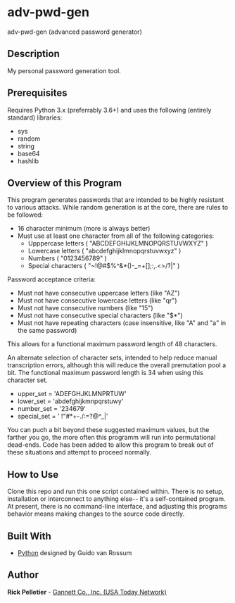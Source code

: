 # adv-pwd-gen
adv-pwd-gen (advanced password generator)

## Description

My personal password generation tool.

## Prerequisites

Requires Python 3.x (preferrably 3.6+) and uses the following (entirely standard) libraries:
* sys
* random
* string
* base64
* hashlib

## Overview of this Program

This program generates passwords that are intended to be highly resistant to various attacks. While random generation is at the core, there are rules to be followed:

- 16 character minimum (more is always better)
- Must use at least one character from all of the following categories:
  - Upppercase letters ( "ABCDEFGHIJKLMNOPQRSTUVWXYZ" )
  - Lowercase letters ( "abcdefghijklmnopqrstuvwxyz" )
  - Numbers ( "0123456789" )
  - Special characters ( "~!@#$%^&*()-_=+[];:,.<>/?\|" )

Password acceptance criteria:
- Must not have consecutive uppercase letters (like "AZ")
- Must not have consecutive lowercase letters (like "qr")
- Must not have consecutive numbers (like "15")
- Must not have consecutive special characters (like "$*")
- Must not have repeating characters (case insensitive, like "A" and "a" in the same password)

This allows for a functional maximum password length of 48 characters.

An alternate selection of character sets, intended to help reduce manual transcription errors, although this will reduce the overall premutation pool a bit. The functional maximum password length is 34 when using this character set.

- upper_set = 'ADEFGHJKLMNPRTUW'
- lower_set = 'abdefghijkmnpqrstuwy'
- number_set = '234679'
- special_set = ' !"#*+-./:=?@^_|'

You can puch a bit beyond these suggested maximum values, but the farther you go, the more often this programm will run into permutational dead-ends. Code has been added to allow this program to break out of these situations and attempt to proceed normally.

## How to Use

Clone this repo and run this one script contained within. There is no setup, installation or interconnect to anything else-- it's a self-contained program. At present, there is no command-line interface, and adjusting this programs behavior means making changes to the source code directly.

## Built With

* [Python](https://www.python.org) designed by Guido van Rossum

## Author

**Rick Pelletier** - [Gannett Co., Inc. (USA Today Network)](https://www.usatoday.com/)
